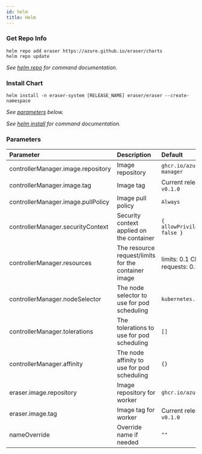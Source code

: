 ```yaml
---
id: helm
title: Helm
---
```


### Get Repo Info
```
helm repo add eraser https://azure.github.io/eraser/charts
helm repo update
```
_See [helm repo](https://helm.sh/docs/helm/helm_repo/) for command documentation._

### Install Chart
```
helm install -n eraser-system [RELEASE_NAME] eraser/eraser --create-namespace
```

_See [parameters](#parameters) below._

_See [helm install](https://helm.sh/docs/helm/helm_install/) for command documentation._

### Parameters
| Parameter                                     | Description                                                                                                                                                                                                                                         | Default                                                                   |
| :-------------------------------------------- | :-------------------------------------------------------------------------------------------------------------------------------------------------------------------------------------------------------------------------------------------------- | :------------------------------------------------------------------------ |
| controllerManager.image.repository                              | Image repository                                                                                                                                                                                                                                    | `ghcr.io/azure/eraser-manager`   |
| controllerManager.image.tag                                     | Image tag                                                                                                                                                                                                                                    | Current release version: `v0.1.0` |
| controllerManager.image.pullPolicy                              | Image pull policy                                                                                                      | `Always`   |               
| controllerManager.securityContext                               | Security context applied on the container                                                                                                                                                                                                                | `{ allowPrivilegeEscalation: false }`                                                                      |
| controllerManager.resources                                     | The resource request/limits for the container image                                                                                                                                                                                                 | limits: 0.1 CPU, 30Mi, requests: 0.1 CPU, 20Mi                            |
| controllerManager.nodeSelector                                  | The node selector to use for pod scheduling                                                                                                                                                                                                         | `kubernetes.io/os: linux`                                                 |
| controllerManager.tolerations                                   | The tolerations to use for pod scheduling                                                                                                                                                                                                           | `[]`                                                                      |
| controllerManager.affinity                                      | The node affinity to use for pod scheduling                                                                                                                                                                                                         | `{}`                                                                      |
| eraser.image.repository                        | Image repository for worker                                                                                                                                                                                                                                    | `ghcr.io/azure/eraser`   |
| eraser.image.tag                               | Image tag for worker                                                                                                                                                                                                                                    | Current release version: `v0.1.0` |
| nameOverride                                  | Override name if needed                                                                                                                                                                                                                | `""`                                                                      |